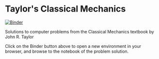 # Taylor's Classical Mechanics
[![Binder](https://mybinder.org/badge_logo.svg)](https://mybinder.org/v2/gh/mathieuboudreau/taylor_mechanics/master)

Solutions to computer problems from the Classical Mechanics textbook by John R. Taylor

Click on the Binder button above to open a new environment in your browser, and browse to the notebook of the problem solution.
